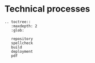 # Technical processes

```eval_rst
.. toctree::
   :maxdepth: 2
   :glob:

   repository
   spellcheck
   build
   deployment
   pdf
```
